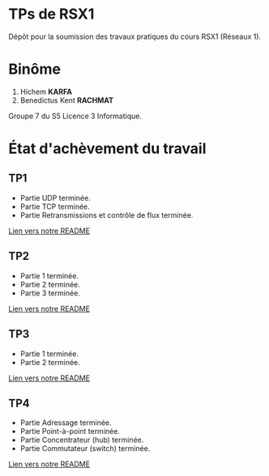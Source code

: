 # TPs de RSX1

Dépôt pour la soumission des travaux pratiques du cours RSX1 (Réseaux 1).

# Binôme

1. Hichem **KARFA**
2. Benedictus Kent **RACHMAT**

Groupe 7 du S5 Licence 3 Informatique.

# État d'achèvement du travail

## TP1

- Partie UDP terminée.
- Partie TCP terminée.
- Partie Retransmissions et contrôle de flux terminée.

[Lien vers notre README](TP1/README.md)

## TP2

- Partie 1 terminée.
- Partie 2 terminée.
- Partie 3 terminée.

[Lien vers notre README](TP2/README.md)

## TP3

- Partie 1 terminée.
- Partie 2 terminée.

[Lien vers notre README](TP3/README.md)

## TP4

- Partie Adressage terminée.
- Partie Point-à-point terminée.
- Partie Concentrateur (hub) terminée.
- Partie Commutateur (switch) terminée.

[Lien vers notre README](TP4/README.md)
